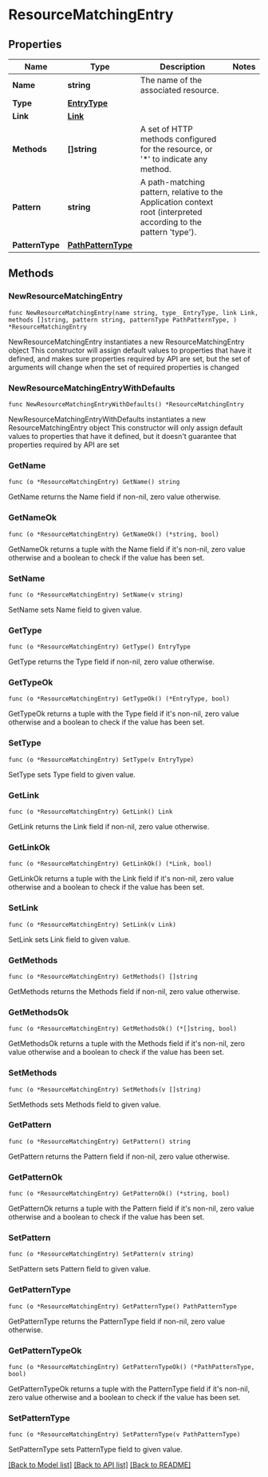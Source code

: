 # ResourceMatchingEntry

## Properties

Name | Type | Description | Notes
------------ | ------------- | ------------- | -------------
**Name** | **string** | The name of the associated resource. | 
**Type** | [**EntryType**](EntryType.md) |  | 
**Link** | [**Link**](Link.md) |  | 
**Methods** | **[]string** | A set of HTTP methods configured for the resource, or &#39;*&#39; to indicate any method. | 
**Pattern** | **string** | A path-matching pattern, relative to the Application context root (interpreted according to the pattern &#39;type&#39;). | 
**PatternType** | [**PathPatternType**](PathPatternType.md) |  | 

## Methods

### NewResourceMatchingEntry

`func NewResourceMatchingEntry(name string, type_ EntryType, link Link, methods []string, pattern string, patternType PathPatternType, ) *ResourceMatchingEntry`

NewResourceMatchingEntry instantiates a new ResourceMatchingEntry object
This constructor will assign default values to properties that have it defined,
and makes sure properties required by API are set, but the set of arguments
will change when the set of required properties is changed

### NewResourceMatchingEntryWithDefaults

`func NewResourceMatchingEntryWithDefaults() *ResourceMatchingEntry`

NewResourceMatchingEntryWithDefaults instantiates a new ResourceMatchingEntry object
This constructor will only assign default values to properties that have it defined,
but it doesn't guarantee that properties required by API are set

### GetName

`func (o *ResourceMatchingEntry) GetName() string`

GetName returns the Name field if non-nil, zero value otherwise.

### GetNameOk

`func (o *ResourceMatchingEntry) GetNameOk() (*string, bool)`

GetNameOk returns a tuple with the Name field if it's non-nil, zero value otherwise
and a boolean to check if the value has been set.

### SetName

`func (o *ResourceMatchingEntry) SetName(v string)`

SetName sets Name field to given value.


### GetType

`func (o *ResourceMatchingEntry) GetType() EntryType`

GetType returns the Type field if non-nil, zero value otherwise.

### GetTypeOk

`func (o *ResourceMatchingEntry) GetTypeOk() (*EntryType, bool)`

GetTypeOk returns a tuple with the Type field if it's non-nil, zero value otherwise
and a boolean to check if the value has been set.

### SetType

`func (o *ResourceMatchingEntry) SetType(v EntryType)`

SetType sets Type field to given value.


### GetLink

`func (o *ResourceMatchingEntry) GetLink() Link`

GetLink returns the Link field if non-nil, zero value otherwise.

### GetLinkOk

`func (o *ResourceMatchingEntry) GetLinkOk() (*Link, bool)`

GetLinkOk returns a tuple with the Link field if it's non-nil, zero value otherwise
and a boolean to check if the value has been set.

### SetLink

`func (o *ResourceMatchingEntry) SetLink(v Link)`

SetLink sets Link field to given value.


### GetMethods

`func (o *ResourceMatchingEntry) GetMethods() []string`

GetMethods returns the Methods field if non-nil, zero value otherwise.

### GetMethodsOk

`func (o *ResourceMatchingEntry) GetMethodsOk() (*[]string, bool)`

GetMethodsOk returns a tuple with the Methods field if it's non-nil, zero value otherwise
and a boolean to check if the value has been set.

### SetMethods

`func (o *ResourceMatchingEntry) SetMethods(v []string)`

SetMethods sets Methods field to given value.


### GetPattern

`func (o *ResourceMatchingEntry) GetPattern() string`

GetPattern returns the Pattern field if non-nil, zero value otherwise.

### GetPatternOk

`func (o *ResourceMatchingEntry) GetPatternOk() (*string, bool)`

GetPatternOk returns a tuple with the Pattern field if it's non-nil, zero value otherwise
and a boolean to check if the value has been set.

### SetPattern

`func (o *ResourceMatchingEntry) SetPattern(v string)`

SetPattern sets Pattern field to given value.


### GetPatternType

`func (o *ResourceMatchingEntry) GetPatternType() PathPatternType`

GetPatternType returns the PatternType field if non-nil, zero value otherwise.

### GetPatternTypeOk

`func (o *ResourceMatchingEntry) GetPatternTypeOk() (*PathPatternType, bool)`

GetPatternTypeOk returns a tuple with the PatternType field if it's non-nil, zero value otherwise
and a boolean to check if the value has been set.

### SetPatternType

`func (o *ResourceMatchingEntry) SetPatternType(v PathPatternType)`

SetPatternType sets PatternType field to given value.



[[Back to Model list]](../README.md#documentation-for-models) [[Back to API list]](../README.md#documentation-for-api-endpoints) [[Back to README]](../README.md)


